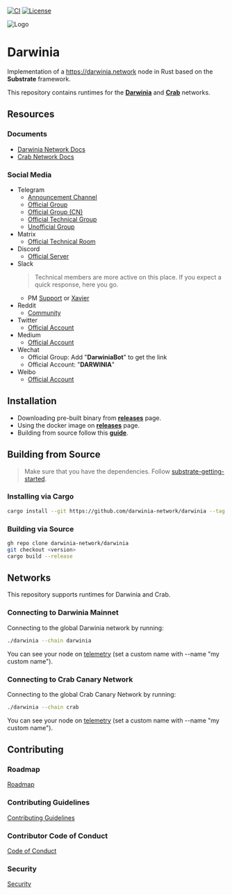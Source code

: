 [![CI](https://travis-ci.org/darwinia-network/darwinia.svg)](https://travis-ci.org/darwinia-network/darwinia])
[![License](https://img.shields.io/badge/License-GPLv3-blue.svg)](https://www.gnu.org/licenses/gpl-3.0)

![Logo](https://github.com/darwinia-network/rfcs/raw/master/logo/darwinia.png)

# Darwinia
Implementation of a https://darwinia.network node in Rust based on the **Substrate** framework.

This repository contains runtimes for the **[Darwinia](https://darwinia.network)** and **[Crab](https://crab.network)** networks.

## Resources

### Documents
- [Darwinia Network Docs](https://docs.darwinia.network)
- [Crab Network Docs](https://docs.crab.network)

### Social Media
- Telegram
	- [Announcement Channel](https://t.me/DarwiniaNetwork_Announcement)
	- [Official Group](https://t.me/DarwiniaNetwork)
	- [Official Group (CN)](https://t.me/DarwiniaNetworkCN)
	- [Official Technical Group](https://t.me/DarwiniaDev)
	- [Unofficial Group](https://t.me/darwinianetworkpricespeculation)
- Matrix
	- [Official Technical Room](https://matrix.to/#/#darwinia:matrix.org)
- Discord
	- [Official Server](https://discord.gg/uqa3snSGTj)
- Slack
	> Technical members are more active on this place. If you expect a quick response, here you go.
	- PM [Support](mailto:support@darwinia.network) or [Xavier](mailto:xavier.lau@itering.com)
- Reddit
	- [Community](https://www.reddit.com/r/DarwiniaCommunity)
- Twitter
	- [Official Account](https://twitter.com/DarwiniaNetwork)
- Medium
	- [Official Account](https://darwinianetwork.medium.com)
- Wechat
	- Official Group: Add "**DarwiniaBot**" to get the link
	- Official Account: "**DARWINIA**"
- Weibo
	- [Official Account](https://weibo.com/DarwiniaNetwork)

## Installation
- Downloading pre-built binary from **[releases](https://github.com/darwinia-network/darwinia/releases)** page.
- Using the docker image on **[releases](https://github.com/darwinia-network/darwinia/releases)** page.
- Building from source follow this **[guide](#build-from-source)**.

## Building from Source
> Make sure that you have the dependencies. Follow [substrate-getting-started](https://substrate.dev/docs/en/knowledgebase/getting-started).

### Installing via Cargo
```sh
cargo install --git https://github.com/darwinia-network/darwinia --tag <version> --locked
```

### Building via Source
```sh
gh repo clone darwinia-network/darwinia
git checkout <version>
cargo build --release
```

## Networks
This repository supports runtimes for Darwinia and Crab.

### Connecting to Darwinia Mainnet
Connecting to the global Darwinia network by running:
```sh
./darwinia --chain darwinia
```
You can see your node on [telemetry](https://telemetry.polkadot.io/#list/0x729cb8f2cf428adcf81fe69610edda32c5711b2ff17de747e8604a3587021db8) (set a custom name with --name "my custom name").

### Connecting to Crab Canary Network
Connecting to the global Crab Canary Network by running:
```sh
./darwinia --chain crab
```
You can see your node on [telemetry](https://telemetry.polkadot.io/#list/0x34f61bfda344b3fad3c3e38832a91448b3c613b199eb23e5110a635d71c13c65) (set a custom name with --name "my custom name").

## Contributing

### Roadmap
[Roadmap](docs/ROADMAP.md)

### Contributing Guidelines
[Contributing Guidelines](docs/CONTRIBUTING.adoc)

### Contributor Code of Conduct
[Code of Conduct](docs/CODE_OF_CONDUCT.md)

### Security
[Security](docs/SECURITY.md)
